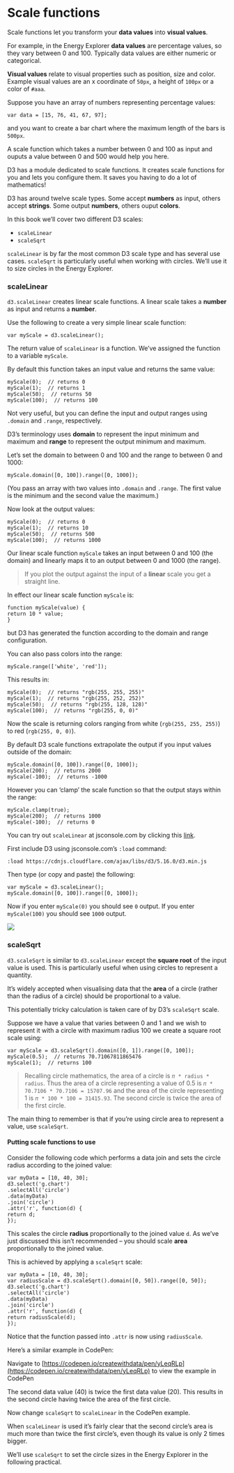 # Scale functions

Scale functions let you transform your **data values** into **visual values**.

For example, in the Energy Explorer **data values** are percentage values, so they vary between 0 and 100. Typically data values are either numeric or categorical.

**Visual values** relate to visual properties such as position, size and color. Example visual values are an x coordinate of `50px`, a height of `100px` or a color of `#aaa`.

Suppose you have an array of numbers representing percentage values:

```
var data = [15, 76, 41, 67, 97];
```

and you want to create a bar chart where the maximum length of the bars is `500px`.

A scale function which takes a number between 0 and 100 as input and ouputs a value between 0 and 500 would help you here.

D3 has a module dedicated to scale functions. It creates scale functions for you and lets you configure them. It saves you having to do a lot of mathematics!

D3 has around twelve scale types. Some accept **numbers** as input, others accept **strings**. Some output **numbers**, others ouput **colors**.

In this book we’ll cover two different D3 scales:

* `scaleLinear`
* `scaleSqrt`

`scaleLinear` is by far the most common D3 scale type and has several use cases. `scaleSqrt` is particularly useful when working with circles. We’ll use it to size circles in the Energy Explorer.

### scaleLinear

`d3.scaleLinear` creates linear scale functions. A linear scale takes a **number** as input and returns a **number**.

Use the following to create a very simple linear scale function:

```
var myScale = d3.scaleLinear();
```

The return value of `scaleLinear` is a function. We’ve assigned the function to a variable `myScale`.

By default this function takes an input value and returns the same value:

```
myScale(0);  // returns 0
myScale(1);  // returns 1
myScale(50);  // returns 50
myScale(100);  // returns 100
```

Not very useful, but you can define the input and output ranges using `.domain` and `.range`, respectively.

D3’s terminology uses **domain** to represent the input minimum and maximum and **range** to represent the output minimum and maximum.

Let’s set the domain to between 0 and 100 and the range to between 0 and 1000:

```
myScale.domain([0, 100]).range([0, 1000]);
```

(You pass an array with two values into `.domain` and `.range`. The first value is the minimum and the second value the maximum.)

Now look at the output values:

```
myScale(0);  // returns 0
myScale(1);  // returns 10
myScale(50);  // returns 500
myScale(100);  // returns 1000
```

Our linear scale function `myScale` takes an input between 0 and 100 (the domain) and linearly maps it to an output between 0 and 1000 (the range).

> If you plot the output against the input of a **linear** scale you get a straight line.

In effect our linear scale function `myScale` is:

```
function myScale(value) {
return 10 * value;
}
```

but D3 has generated the function according to the domain and range configuration.

You can also pass colors into the range:

```
myScale.range(['white', 'red']);
```

This results in:

```
myScale(0);  // returns "rgb(255, 255, 255)"
myScale(1);  // returns "rgb(255, 252, 252)"
myScale(50);  // returns "rgb(255, 128, 128)"
myScale(100);  // returns "rgb(255, 0, 0)"
```

Now the scale is returning colors ranging from white (`rgb(255, 255, 255)`) to red (`rgb(255, 0, 0)`).

By default D3 scale functions extrapolate the output if you input values outside of the domain:

```
myScale.domain([0, 100]).range([0, 1000]);
myScale(200);  // returns 2000
myScale(-100);  // returns -1000
```

However you can ‘clamp’ the scale function so that the output stays within the range:

```
myScale.clamp(true);
myScale(200);  // returns 1000
myScale(-100);  // returns 0
```

You can try out `scaleLinear` at jsconsole.com by clicking this [link](https://jsconsole.com).

First include D3 using jsconsole.com’s `:load` command:

```
:load https://cdnjs.cloudflare.com/ajax/libs/d3/5.16.0/d3.min.js
```

Then type (or copy and paste) the following:

```
var myScale = d3.scaleLinear();
myScale.domain([0, 100]).range([0, 1000]);
```

Now if you enter `myScale(0)` you should see `0` output. If you enter `myScale(100)` you should see `1000` output.

![](https://learn.createwithdata.com/wp-content/uploads/2020/10/scaleLinear.gif)

### scaleSqrt

`d3.scaleSqrt` is similar to `d3.scaleLinear` except the **square root** of the input value is used. This is particularly useful when using circles to represent a quantity.

It’s widely accepted when visualising data that the **area** of a circle (rather than the radius of a circle) should be proportional to a value.

This potentially tricky calculation is taken care of by D3’s `scaleSqrt` scale.

Suppose we have a value that varies between 0 and 1 and we wish to represent it with a circle with maximum radius 100 we create a square root scale using:

```
var myScale = d3.scaleSqrt().domain([0, 1]).range([0, 100]);
myScale(0.5);  // returns 70.71067811865476
myScale(1);  // returns 100
```

> Recalling circle mathematics, the area of a circle is `𝜋 * radius * radius`. Thus the area of a circle representing a value of 0.5 is `𝜋 * 70.7106 * 70.7106 = 15707.96` and the area of the circle representing 1 is `𝜋 * 100 * 100 = 31415.93`. The second circle is twice the area of the first circle.

The main thing to remember is that if you’re using circle area to represent a value, use `scaleSqrt`.

#### Putting scale functions to use

Consider the following code which performs a data join and sets the circle radius according to the joined value:

```
var myData = [10, 40, 30];
d3.select('g.chart')
.selectAll('circle')
.data(myData)
.join('circle')
.attr('r', function(d) {
return d;
});
```

This scales the circle **radius** proportionally to the joined value `d`. As we’ve just discussed this isn’t recommended – you should scale **area** proportionally to the joined value.

This is achieved by applying a `scaleSqrt` scale:

```
var myData = [10, 40, 30];
var radiusScale = d3.scaleSqrt().domain([0, 50]).range([0, 50]);
d3.select('g.chart')
.selectAll('circle')
.data(myData)
.join('circle')
.attr('r', function(d) {
return radiusScale(d);
});
```

Notice that the function passed into `.attr` is now using `radiusScale`.

Here’s a similar example in CodePen:

Navigate to [https://codepen.io/createwithdata/pen/yLeqRLp](https://codepen.io/createwithdata/pen/yLeqRLp) to view the example in CodePen

The second data value (40) is twice the first data value (20). This results in the second circle having twice the area of the first circle.

Now change `scaleSqrt` to `scaleLinear` in the CodePen example.

When `scaleLinear` is used it’s fairly clear that the second circle’s area is much more than twice the first circle’s, even though its value is only 2 times bigger.

We’ll use `scaleSqrt` to set the circle sizes in the Energy Explorer in the following practical.